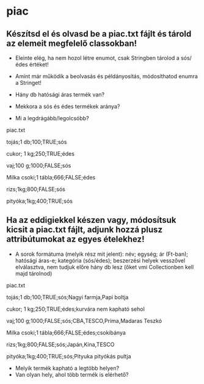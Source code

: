 # piac

## Készítsd el és olvasd be a piac.txt fájlt és tárold az elemeit megfelelő classokban!
- Eleinte elég, ha nem hozol létre enumot, csak Stringben tárolod a sós/édes értéket! 
- Amint már működik a beolvasás és példányosítás, módosíthatod enumra a Stringet!

- Hány db hatósági áras termék van?
- Mekkora a sós és édes termékek aránya?
- Mi a legdrágább/legolcsóbb? 

piac.txt

tojás;1 db;100;TRUE;sós

cukor; 1 kg;250;TRUE;édes

vaj;100 g;1000;FALSE;sós

Milka csoki;1 tábla;666;FALSE;édes

rizs;1kg;800;FALSE;sós

pityóka;1kg;400;TRUE;sós


## Ha az eddigiekkel készen vagy, módosítsuk kicsit a piac.txt fájlt, adjunk hozzá plusz attribútumokat az egyes ételekhez!

- A sorok formátuma (melyik rész mit jelent):
név; egység; ár (Ft-ban); hatósági áras-e; kategória (sós/édes); beszerzési helyek vesszővel elválasztva, nem tudjuk előre hány db lesz (őket vmi Collectionben kell majd tárolnod)

piac.txt

tojás;1 db;100;TRUE;sós;Nagyi farmja,Papi boltja

cukor; 1 kg;250;TRUE;édes;kurvára nem kapható sehol

vaj;100 g;1000;FALSE;sós;CBA,TESCO,Príma,Madaras Teszkó

Milka csoki;1 tábla;666;FALSE;édes;csokibánya

rizs;1kg;800;FALSE;sós;Japán,Kína,TESCO

pityóka;1kg;400;TRUE;sós;Pityuka pityókás pultja

- Melyik termék kapható a legtöbb helyen?
- Van olyan hely, ahol több termék is elérhető?
